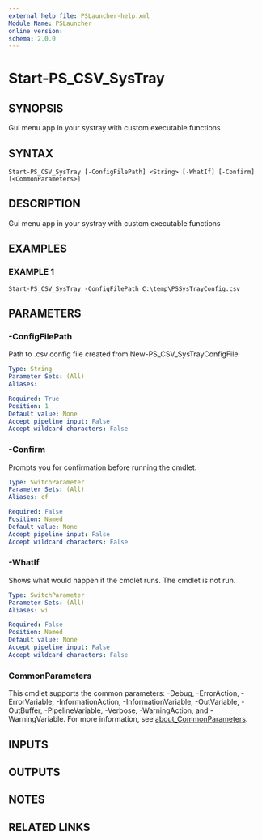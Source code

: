 ```yaml
---
external help file: PSLauncher-help.xml
Module Name: PSLauncher
online version:
schema: 2.0.0
---
```


# Start-PS_CSV_SysTray

## SYNOPSIS
Gui menu app in your systray with custom executable functions

## SYNTAX

```
Start-PS_CSV_SysTray [-ConfigFilePath] <String> [-WhatIf] [-Confirm] [<CommonParameters>]
```

## DESCRIPTION
Gui menu app in your systray with custom executable functions

## EXAMPLES

### EXAMPLE 1
```
Start-PS_CSV_SysTray -ConfigFilePath C:\temp\PSSysTrayConfig.csv
```

## PARAMETERS

### -ConfigFilePath
Path to .csv config file created from New-PS_CSV_SysTrayConfigFile

```yaml
Type: String
Parameter Sets: (All)
Aliases:

Required: True
Position: 1
Default value: None
Accept pipeline input: False
Accept wildcard characters: False
```

### -Confirm
Prompts you for confirmation before running the cmdlet.

```yaml
Type: SwitchParameter
Parameter Sets: (All)
Aliases: cf

Required: False
Position: Named
Default value: None
Accept pipeline input: False
Accept wildcard characters: False
```

### -WhatIf
Shows what would happen if the cmdlet runs.
The cmdlet is not run.

```yaml
Type: SwitchParameter
Parameter Sets: (All)
Aliases: wi

Required: False
Position: Named
Default value: None
Accept pipeline input: False
Accept wildcard characters: False
```

### CommonParameters
This cmdlet supports the common parameters: -Debug, -ErrorAction, -ErrorVariable, -InformationAction, -InformationVariable, -OutVariable, -OutBuffer, -PipelineVariable, -Verbose, -WarningAction, and -WarningVariable. For more information, see [about_CommonParameters](http://go.microsoft.com/fwlink/?LinkID=113216).

## INPUTS

## OUTPUTS

## NOTES

## RELATED LINKS
